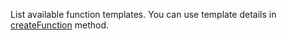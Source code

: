 List available function templates. You can use template details in [createFunction](/docs/references/cloud/server-nodejs/functions#create) method.